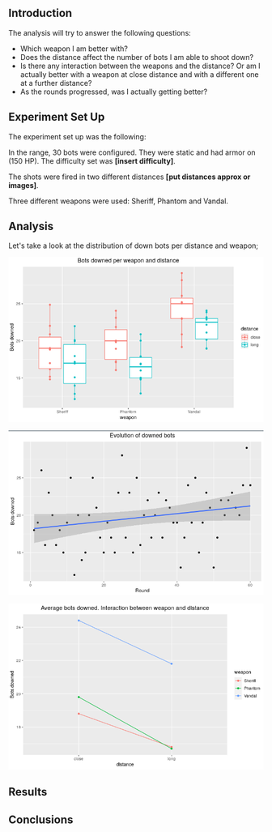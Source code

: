 

## Introduction

The analysis will try to answer the following questions:

* Which weapon I am better with?
* Does the distance affect the number of bots I am able to shoot down?
* Is there any interaction between the weapons and the distance? Or am I actually better with a weapon at close distance and with a different one at a further distance?
* As the rounds progressed, was I actually getting better?

## Experiment Set Up

The experiment set up was the following:

In the range, 30 bots were configured. They were static and had armor on (150 HP). The difficulty set was **[insert difficulty]**.

The shots were fired in two different distances **[put distances approx or images]**.

Three different weapons were used: Sheriff, Phantom and Vandal.

## Analysis

Let's take a look at the distribution of down bots per distance and weapon;

![downed bots distribution](imgs/distribution.png "Bots downed per weapon and distance")

![downed bots evolution](imgs/evolution.png "Evolution of downed bots")

![downed bots interaction](imgs/interaction.png "Interaction between weapon and distance")


## Results

## Conclusions
